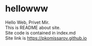 # hellowww
Hello Web, Privet Mir.  
This is README about site.  
Site code is contained in index.md  
Site link is https://pkomissarov.github.io
